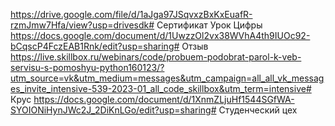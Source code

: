 
https://drive.google.com/file/d/1aJga97JSqvxzBxKxEuafR-rzmJmw7Hfa/view?usp=drivesdk# Сертификат Урок Цифры
https://docs.google.com/document/d/1UwzzOl2vx38WVhA4th9IUOc92-bCqscP4FczEAB1Rnk/edit?usp=sharing# Отзыв
https://live.skillbox.ru/webinars/code/probuem-podobrat-parol-k-veb-servisu-s-pomoshyu-python160123/?utm_source=vk&utm_medium=messages&utm_campaign=all_all_vk_messages_invite_intensive-539-2023-01_all_code_skillbox&utm_term=intensive# Крус
https://docs.google.com/document/d/1XnmZLjuHf1544SGfWA-SYOIONiHynJWc2J_2DiKnLGo/edit?usp=sharing# Студенческий цех
